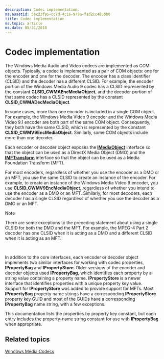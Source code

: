 ```yaml
---
description: Codec implementation.
ms.assetid: 5ec23f95-cc7d-4c16-979a-f1d2cc485bb0
title: Codec implementation
ms.topic: article
ms.date: 05/31/2018
---
```


# Codec implementation

The Windows Media Audio and Video codecs are implemented as COM objects. Typically, a codec is implemented as a pair of COM objects: one for the encoder and one for the decoder. The encoder has a class identifier (CLSID) and the decoder has a different CLSID. For example, the encoder portion of the Windows Media Audio 9 codec has a CLSID represented by the constant **CLSID\_CWMAEncMediaObject**, and the decoder portion of that same codec has a CLSID represented by the constant **CLSID\_CWMADecMediaObject**.

In some cases, more than one encoder is included in a single COM object. For example, the Windows Media Video 9 encoder and the Windows Media Video 9.1 encoder are both part of the same COM object. Consequently, they both have the same CLSID, which is represented by the constant **CLSID\_CWMV9EncMediaObject**. Similarly, some COM objects include more than one decoder.

Each encoder or decoder object exposes the [**IMediaObject**](/previous-versions/ms785953%28v%3dvs.85%29) interface so that the object can be used as a DirectX Media Object (DMO) and the [**IMFTransform**](/windows/desktop/api/mftransform/nn-mftransform-imftransform) interface so that the object can be used as a Media Foundation Transform (MFT).

For most encoders, regardless of whether you use the encoder as a DMO or an MFT, you use the same CLSID to create an instance of the encoder. For example, to create an instance of the Windows Media Video 9 encoder, you use **CLSID\_CWMV9EncMediaObject**, regardless of whether you intend to use the encoder as a DMO or an MFT. Similarly, for most decoders, each decoder has a single CLSID regardless of whether you use the decoder as a DMO or an MFT.

> [!Note]  
> There are some exceptions to the preceding statement about using a single CLSID for both the DMO and the MFT. For example, the MPEG-4 Part 2 decoder has one CLSID when it is acting as a DMO and a different CLSID when it is acting as an MFT.

 

In addition to the core interfaces, each encoder or decoder object implements two similar interfaces for working with codec properties, **IPropertyBag** and **IPropertyStore**. Older versions of the encoder and decoder objects used **IPropertyBag**, which identifies each property by a string value containing a property name. **IPropertyStore** is a newer interface that identifies properties with a unique property key value. Support for **IPropertyStore** was added to provide support for MFTs. Most **IPropertyBag** property name strings have a corresponding **IPropertyStore** property key GUID and most of the GUIDs have a corresponding **IPropertyBag** name string, with a few exceptions.

This documentation lists the properties by property key constant, but each entry includes the property-name string constant for use with **IPropertyBag** when appropriate.

## Related topics

[Windows Media Codecs](windows-media-codecs.md)
